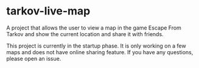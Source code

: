 # tarkov-live-map

A project that allows the user to view a map in the game Escape From Tarkov and show the current location and share it with friends.

This project is currently in the startup phase. It is only working on a few maps and does not have online sharing feature. If you have any questions, please open an issue.
